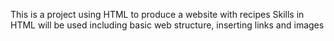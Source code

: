 This is a project using HTML to produce a website with recipes
Skills in HTML will be used including basic web structure, inserting links and images